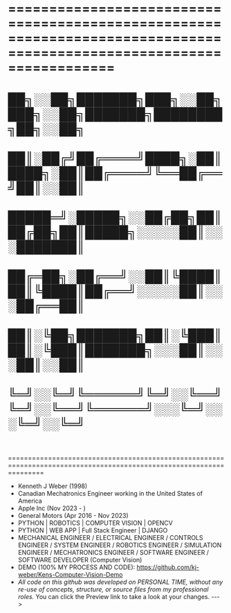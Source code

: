 =====================================================================================================================
=====================================================================================================================
██╗░░██╗███████╗███╗░░██╗███╗░░██╗███████╗████████╗██╗░░██╗                
██║░██╔╝██╔════╝████╗░██║████╗░██║██╔════╝╚══██╔══╝██║░░██║                
█████═╝░█████╗░░██╔██╗██║██╔██╗██║█████╗░░░░░██║░░░███████║                
██╔═██╗░██╔══╝░░██║╚████║██║╚████║██╔══╝░░░░░██║░░░██╔══██║                
██║░╚██╗███████╗██║░╚███║██║░╚███║███████╗░░░██║░░░██║░░██║                
╚═╝░░╚═╝╚══════╝╚═╝░░╚══╝╚═╝░░╚══╝╚══════╝░░░╚═╝░░░╚═╝░░╚═╝                
=====================================================================================================================
=====================================================================================================================
- Kenneth J Weber (1998)
- Canadian Mechatronics Engineer working in the United States of America
- Apple Inc (Nov 2023 -    )
- General Motors (Apr 2016 - Nov 2023)
- PYTHON | ROBOTICS  |  COMPUTER VISION  |  OPENCV 
- PYTHON | WEB APP   |  Full Stack Engineer | DJANGO
- MECHANICAL ENGINEER / ELECTRICAL ENGINEER / CONTROLS ENGINEER / SYSTEM ENGINEER / ROBOTICS ENGINEER / SIMULATION ENGINEER / MECHATRONICS ENGINEER / SOFTWARE ENGINEER / SOFTWARE DEVELOPER (Computer Vision)
- DEMO (100% MY PROCESS AND CODE): https://github.com/kj-weber/Kens-Computer-Vision-Demo
- *All code on this github was developed on PERSONAL TIME, without any re-use of concepts, structure, or source files from my professional roles.*
You can click the Preview link to take a look at your changes.
--->
